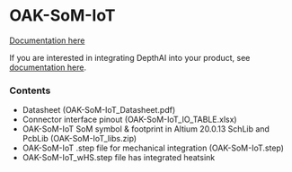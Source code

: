 # OAK-SoM-IoT

[Documentation here](https://docs.luxonis.com/projects/hardware/en/latest/pages/BW1099EMB.html)

If you are interested in integrating DepthAI into your product, see [documentation here](https://docs.luxonis.com/projects/hardware/en/latest/pages/guides/integrating_depthai_into_products.html).

### Contents

- Datasheet (OAK-SoM-IoT_Datasheet.pdf)
- Connector interface pinout (OAK-SoM-IoT_IO_TABLE.xlsx)
- OAK-SoM-IoT SoM symbol & footprint in Altium 20.0.13 SchLib and PcbLib (OAK-SoM-IoT_libs.zip)
- OAK-SoM-IoT .step file for mechanical integration (OAK-SoM-IoT.step)
- OAK-SoM-IoT_wHS.step file has integrated heatsink

